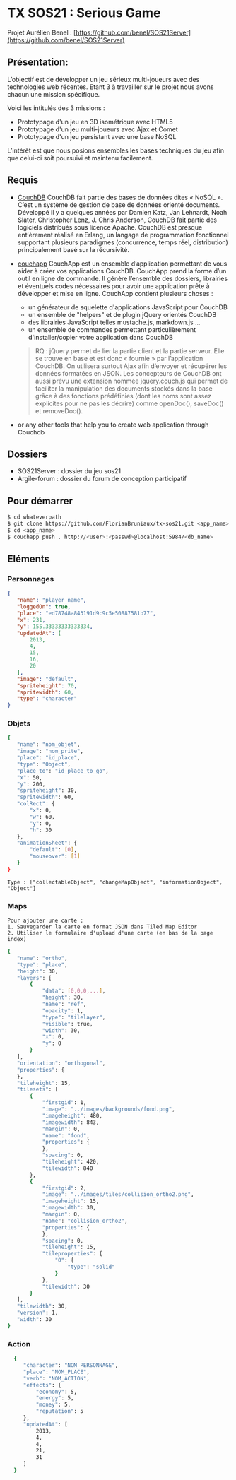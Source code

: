 TX SOS21 : Serious Game
=================

Projet Aurélien Benel : [https://github.com/benel/SOS21Server](https://github.com/benel/SOS21Server)


## Présentation:
L’objectif est de développer un jeu sérieux multi-joueurs avec des technologies web récentes. 
Etant 3 à travailler sur le projet nous avons chacun une mission spécifique. 

Voici les intitulés des 3 missions :
- Prototypage d'un jeu en 3D isométrique avec HTML5
- Prototypage d'un jeu multi-joueurs avec Ajax et Comet
- Prototypage d'un jeu persistant avec une base NoSQL

L’intérêt est que nous posions ensembles les bases techniques du jeu afin que celui-ci soit poursuivi et maintenu facilement.

## Requis
- [CouchDB](http://couchdb.apache.org)
CouchDB fait partie des bases de données dites « NoSQL ». C’est un système de gestion de base de données orienté documents. Développé il y a quelques années par Damien Katz, Jan Lehnardt, Noah Slater, Christopher Lenz, J. Chris Anderson, CouchDB fait partie des logiciels distribués sous licence Apache. 
CouchDB est presque entièrement réalisé en Erlang, un langage de programmation fonctionnel supportant plusieurs paradigmes (concurrence, temps réel, distribution) principalement basé sur la récursivité.

- [couchapp](https://github.com/couchapp/couchapp)
CouchApp est un ensemble d’application permettant de vous aider à créer vos applications CouchDB. CouchApp prend la forme d’un outil en ligne de commande. Il génère l’ensemble des dossiers, librairies et éventuels codes nécessaires pour avoir une application prête à développer et mise en ligne.
CouchApp contient plusieurs choses :
	- un générateur de squelette d'applications JavaScript pour CouchDB
	- un ensemble de "helpers" et de plugin jQuery orientés CouchDB
	- des librairies JavaScript telles mustache.js, markdown.js ...
	- un ensemble de commandes permettant particulièrement d'installer/copier votre application dans CouchDB
	
	>RQ : jQuery permet de lier la partie client et la partie serveur. Elle se trouve en base et est donc « fournie » par l’application CouchDB. On utilisera surtout Ajax afin d’envoyer et récupérer les données formatées en JSON. Les concepteurs de CouchDB ont aussi prévu une extension nommée jquery.couch.js qui permet de faciliter la manipulation des documents stockés dans la base grâce à des fonctions prédéfinies (dont les noms sont assez explicites pour ne pas les décrire) comme openDoc(), saveDoc() et removeDoc(). 



- or any other tools that help you to create web application through Couchdb

## Dossiers 
- SOS21Server : dossier du jeu sos21
- Argile-forum : dossier du forum de conception participatif

## Pour démarrer

```bash
$ cd whateverpath
$ git clone https://github.com/FlorianBruniaux/tx-sos21.git <app_name>
$ cd <app_name>
$ couchapp push . http://<user>:<passwd>@localhost:5984/<db_name>
```

## Eléments 

### Personnages
```json
{
   "name": "player_name",
   "loggedOn": true,
   "place": "ed78748a843191d9c9c5e50887581b77",
   "x": 231,
   "y": 155.33333333333334,
   "updatedAt": [
       2013,
       4,
       15,
       16,
       20
   ],
   "image": "default",
   "spriteheight": 70,
   "spritewidth": 60,
   "type": "character"
}
```

### Objets
```bash
{
   "name": "nom_objet",
   "image": "nom_prite",
   "place": "id_place",
   "type": "Object",
   "place_to": "id_place_to_go",
   "x": 50,
   "y": 200,
   "spriteheight": 30,
   "spritewidth": 60,
   "colRect": {
       "x": 0,
       "w": 60,
       "y": 0,
       "h": 30
   },
   "animationSheet": {
       "default": [0],
       "mouseover": [1]
   }
}
```

    Type : ["collectableObject", "changeMapObject", "informationObject", "Object"]
    
### Maps
    Pour ajouter une carte :
    1. Sauvegarder la carte en format JSON dans Tiled Map Editor
    2. Utiliser le formulaire d'upload d'une carte (en bas de la page index)
```bash
{
   "name": "ortho",
   "type": "place",
   "height": 30,
   "layers": [
       {
           "data": [0,0,0,...],
           "height": 30,
           "name": "ref",
           "opacity": 1,
           "type": "tilelayer",
           "visible": true,
           "width": 30,
           "x": 0,
           "y": 0
       }
   ],
   "orientation": "orthogonal",
   "properties": {
   },
   "tileheight": 15,
   "tilesets": [
       {
           "firstgid": 1,
           "image": "../images/backgrounds/fond.png",
           "imageheight": 480,
           "imagewidth": 843,
           "margin": 0,
           "name": "fond",
           "properties": {
           },
           "spacing": 0,
           "tileheight": 420,
           "tilewidth": 840
       },
       {
           "firstgid": 2,
           "image": "../images/tiles/collision_ortho2.png",
           "imageheight": 15,
           "imagewidth": 30,
           "margin": 0,
           "name": "collision_ortho2",
           "properties": {
           },
           "spacing": 0,
           "tileheight": 15,
           "tileproperties": {
               "0": {
                   "type": "solid"
               }
           },
           "tilewidth": 30
       }
   ],
   "tilewidth": 30,
   "version": 1,
   "width": 30
}

```

### Action
```bash
  {
     "character": "NOM_PERSONNAGE",
     "place": "NOM_PLACE",
     "verb": "NOM_ACTION",
     "effects": {
         "economy": 5,
         "energy": 5,
         "money": 5,
         "reputation": 5
     },
     "updatedAt": [
         2013,
         4,
         4,
         21,
         31
     ]
  }
```
